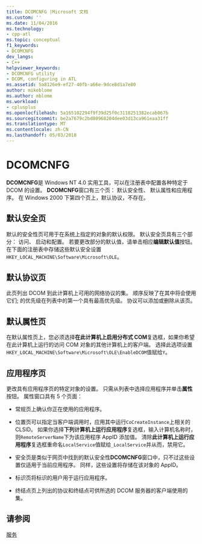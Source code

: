 ```yaml
---
title: DCOMCNFG |Microsoft 文档
ms.custom: ''
ms.date: 11/04/2016
ms.technology:
- cpp-atl
ms.topic: conceptual
f1_keywords:
- DCOMCNFG
dev_langs:
- C++
helpviewer_keywords:
- DCOMCNFG utility
- DCOM, configuring in ATL
ms.assetid: 5a8126e9-ef27-40fb-a66e-9dce8d1a7e80
author: mikeblome
ms.author: mblome
ms.workload:
- cplusplus
ms.openlocfilehash: 5a165102294f9f39d25f0c3118251382ecab067b
ms.sourcegitcommit: be2a7679c2bd80968204dee03d13ca961eaa31ff
ms.translationtype: MT
ms.contentlocale: zh-CN
ms.lasthandoff: 05/03/2018
---
```

# <a name="dcomcnfg"></a>DCOMCNFG
**DCOMCNFG**是 Windows NT 4.0 实用工具，可以在注册表中配置各种特定于 DCOM 的设置。 **DCOMCNFG**窗口有三个页： 默认安全性、 默认属性和应用程序。 在 Windows 2000 下第四个页上，默认协议，不存在。  
  
## <a name="default-security-page"></a>默认安全页  
 默认的安全性页可用于在系统上指定的对象的默认权限。 默认安全页具有三个部分： 访问、 启动和配置。 若要更改部分的默认值，请单击相应**编辑默认值**按钮。 在下面的注册表中存储这些默认安全设置`HKEY_LOCAL_MACHINE\Software\Microsoft\OLE`。  
  
## <a name="default-protocols-page"></a>默认协议页  
 此页列出 DCOM 到此计算机上可用的网络协议的集。 顺序反映了在其中将会使用它们; 的优先级在列表中的第一个具有最高优先级。 协议可以添加或删除从该页。  
  
## <a name="default-properties-page"></a>默认属性页  
 在默认属性页上，您必须选择**在此计算机上启用分布式 COM**复选框，如果你希望在此计算机上运行的访问 COM 对象的其他计算机上的客户端。 选择此选项设置`HKEY_LOCAL_MACHINE\Software\Microsoft\OLE\EnableDCOM`值赋给`Y`。  
  
## <a name="applications-page"></a>应用程序页  
 更改具有应用程序页的特定对象的设置。 只需从列表中选择应用程序并单击**属性**按钮。 属性窗口具有 5 个页面：  
  
-   常规页上确认你正在使用的应用程序。  
  
-   位置页可以指定当客户端调用时，应用其中运行`CoCreateInstance`上相关的 CLSID。 如果你选择**下列计算机上运行应用程序**复选框，输入计算机名称时，则`RemoteServerName`下为该应用程序 AppID 添加值。 清除**此计算机上运行应用程序**复选框重命名`LocalService`值赋给`_LocalService`并从而，禁用它。  
  
-   安全页是类似于网页中找到的默认安全性**DCOMCNFG**窗口中，只不过这些设置仅适用于当前应用程序。 同样，这些设置将存储在该对象的 AppID。  
  
-   标识页将标识的用户用于运行应用程序。  
  
-   终结点页上列出的协议和终结点可供所选的 DCOM 服务器的客户端使用的集。  
  
## <a name="see-also"></a>请参阅  
 [服务](../atl/atl-services.md)

